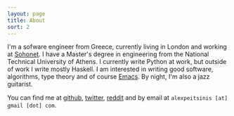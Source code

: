 ```yaml
---
layout: page
title: About
sort: 2
---
```


I'm a sofware engineer from Greece, currently living in London and working at
[Sohonet](https://www.sohonet.com/). I have a Master's degree in engineering from the National
Technical University of Athens.
I currently write Python at work, but outside of work I write mostly Haskell.
I am interested in writing good software, algorithms, type theory and of course
[Emacs](https://github.com/alexpeits/emacs.d).
By night, I'm also a jazz guitarist.

You can find me at
[github](https://github.com/alexpeits), 
[twitter](https://twitter.com/alexpeits), 
[reddit](https://reddit.com/u/primitiveinds) 
and by email at `alexpeitsinis [at] gmail [dot] com`.
